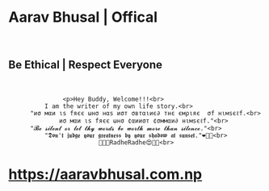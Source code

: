 <h1>Aarav Bhusal | Offical</h1><br>
    <h2>Be Ethical | Respect Everyone</h2><br>

                   <p>Hey Buddy, Welcome!!!<br>
              I am the writer of my own life story.<br>
          "иσ мαи ιѕ fяєє ωнσ нαѕ иσт σвтαιиє∂ тнє ємριяє  σf нιмѕєℓf.<br> 
                  иσ мαи ιѕ fяєє ωнσ ¢αииσт ¢σммαи∂ нιмѕєℓf."<br>
          "𝓑𝓮 𝓼𝓲𝓵𝓮𝓷𝓽 𝓸𝓻 𝓵𝓮𝓽 𝓽𝓱𝔂 𝔀𝓸𝓻𝓭𝓼 𝓫𝓮 𝔀𝓸𝓻𝓽𝓱 𝓶𝓸𝓻𝓮 𝓽𝓱𝓪𝓷 𝓼𝓲𝓵𝓮𝓷𝓬𝓮."<br>
              "𝕯𝖔𝖓'𝖙 𝖏𝖚𝖉𝖌𝖊 𝖞𝖔𝖚𝖗 𝖌𝖗𝖊𝖆𝖙𝖓𝖊𝖘𝖘 𝖇𝖞 𝖞𝖔𝖚𝖗 𝖘𝖍𝖆𝖉𝖔𝖜 𝖆𝖙 𝖘𝖚𝖓𝖘𝖊𝖙."❤️🌹🙏<br>
                             🙏🙏😍RadheRadhe😍🙏🙏<br>
# https://aaravbhusal.com.np
